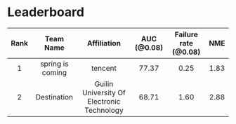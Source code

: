 # Leaderboard
| Rank | Team Name | Affiliation | AUC (@0.08) | Failure rate (@0.08) | NME |
|:----:| :----:| :----:| :----: | :----:| :----:|
|1| spring is coming | tencent | 77.37 | 0.25 | 1.83 |
|2| Destination | Guilin University Of Electronic Technology | 68.71 | 1.60 | 2.88 |